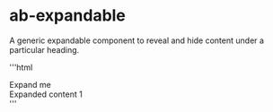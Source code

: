 # ab-expandable

A generic expandable component to reveal and hide content under a particular heading.

'''html
<div class="ab-expandable">
        <div class="ab-exapndable-button" role="button" aria-expanded="false" aria-controls="expand1">Expand me</div>
        <div class="ab-expandable-area" id="expand1">Expanded content 1</div>
      </div>
      '''
